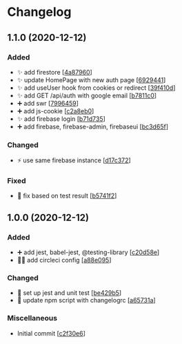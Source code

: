 # Changelog

<a name="1.1.0"></a>
## 1.1.0 (2020-12-12)

### Added

- ✨ add firestore [[4a87960](https://github.com/Howard86/expense-tracking-web-app/commit/4a87960a18f5a77bb0d95b19b0d1cab797d3c210)]
- ✨ update HomePage with new auth page [[6929441](https://github.com/Howard86/expense-tracking-web-app/commit/69294419e7d24c6e311fc9384e160803ee254cdd)]
- ✨ add useUser hook from cookies or redirect [[39f410d](https://github.com/Howard86/expense-tracking-web-app/commit/39f410d4fd54333487831bae8e8a6cf96ffe75f0)]
- ✨ add GET /api/auth with google email [[b7811c0](https://github.com/Howard86/expense-tracking-web-app/commit/b7811c0c1bc74a9af7c39b1fa23a527b7123488f)]
- ➕ add swr [[7996459](https://github.com/Howard86/expense-tracking-web-app/commit/799645999e00abe9d1f170bd9ed42fa14f6ccbed)]
- ➕ add js-cookie [[c2a8eb0](https://github.com/Howard86/expense-tracking-web-app/commit/c2a8eb08361a68b3ef9fba06fe0e38568a1f922d)]
- ✨ add firebase login [[b71d735](https://github.com/Howard86/expense-tracking-web-app/commit/b71d735c6a96643ee547218a87e7ef0f41f1673c)]
- ➕ add firebase, firebase-admin, firebaseui [[bc3d65f](https://github.com/Howard86/expense-tracking-web-app/commit/bc3d65f6cc3555423132275a1fb5e2fc443d142e)]

### Changed

- ⚡ use same firebase instance [[d17c372](https://github.com/Howard86/expense-tracking-web-app/commit/d17c3724fe4825bdd08ae120c0edb77184538ccc)]

### Fixed

- 🐛 fix based on test result [[b5741f2](https://github.com/Howard86/expense-tracking-web-app/commit/b5741f2d8f18136ffecfa41c9037edbcdc87530e)]


<a name="1.0.0"></a>
## 1.0.0 (2020-12-12)

### Added

- ➕ add jest, babel-jest, @testing-library [[c20d58e](https://github.com/Howard86/expense-tracking-web-app/commit/c20d58e5b91e98e344d41c293841f0bff22cc0ee)]
- 👷‍♂️ add circleci config [[a88e095](https://github.com/Howard86/expense-tracking-web-app/commit/a88e095752c263fb8ec85077fa4f8dd4356becc3)]

### Changed

- 🔧 set up jest and unit test [[be429b5](https://github.com/Howard86/expense-tracking-web-app/commit/be429b5f51c0842ccc153358f7a33647dd6a9f42)]
- 🔧 update npm script with changelogrc [[a65731a](https://github.com/Howard86/expense-tracking-web-app/commit/a65731a9cc8b474a4fff582340ea0b7601031264)]

### Miscellaneous

-  Initial commit [[c2f30e6](https://github.com/Howard86/expense-tracking-web-app/commit/c2f30e625996693ad54eb855914991987c3f1466)]


